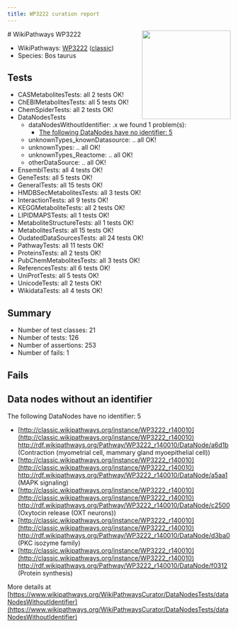 ```yaml
---
title: WP3222 curation report
---
```


<img style="float: right; width: 200px" src="https://upload.wikimedia.org/wikipedia/commons/thumb/8/83/Wplogo_with_text_500.png/640px-Wplogo_with_text_500.png" />
# WikiPathways WP3222

* WikiPathways: [WP3222](https://wikipathways.org/pathways/WP3222) ([classic](https://classic.wikipathways.org/instance/WP3222))
* Species: Bos taurus
## Tests
* CASMetabolitesTests: all 2 tests OK!
* ChEBIMetabolitesTests: all 5 tests OK!
* ChemSpiderTests: all 2 tests OK!
* DataNodesTests
    * dataNodesWithoutIdentifier: .x we found 1 problem(s):
        * [The following DataNodes have no identifier: 5](#d2d32fa4)
    * unknownTypes_knownDatasource: .. all OK!
    * unknownTypes: .. all OK!
    * unknownTypes_Reactome: .. all OK!
    * otherDataSource: .. all OK!
* EnsemblTests: all 4 tests OK!
* GeneTests: all 5 tests OK!
* GeneralTests: all 15 tests OK!
* HMDBSecMetabolitesTests: all 3 tests OK!
* InteractionTests: all 9 tests OK!
* KEGGMetaboliteTests: all 2 tests OK!
* LIPIDMAPSTests: all 1 tests OK!
* MetaboliteStructureTests: all 1 tests OK!
* MetabolitesTests: all 15 tests OK!
* OudatedDataSourcesTests: all 24 tests OK!
* PathwayTests: all 11 tests OK!
* ProteinsTests: all 2 tests OK!
* PubChemMetabolitesTests: all 3 tests OK!
* ReferencesTests: all 6 tests OK!
* UniProtTests: all 5 tests OK!
* UnicodeTests: all 2 tests OK!
* WikidataTests: all 4 tests OK!


## Summary

* Number of test classes: 21
* Number of tests: 126
* Number of assertions: 253
* Number of fails: 1

## Fails

<a name="d2d32fa4" />

## Data nodes without an identifier

The following DataNodes have no identifier: 5

* [http://classic.wikipathways.org/instance/WP3222_r140010](http://classic.wikipathways.org/instance/WP3222_r140010) http://rdf.wikipathways.org/Pathway/WP3222_r140010/DataNode/a6d1b (Contraction (myometrial cell, 
mammary gland myoepithelial cell))
* [http://classic.wikipathways.org/instance/WP3222_r140010](http://classic.wikipathways.org/instance/WP3222_r140010) http://rdf.wikipathways.org/Pathway/WP3222_r140010/DataNode/a5aa1 (MAPK signaling)
* [http://classic.wikipathways.org/instance/WP3222_r140010](http://classic.wikipathways.org/instance/WP3222_r140010) http://rdf.wikipathways.org/Pathway/WP3222_r140010/DataNode/c2500 (Oxytocin release 
(OXT neurons))
* [http://classic.wikipathways.org/instance/WP3222_r140010](http://classic.wikipathways.org/instance/WP3222_r140010) http://rdf.wikipathways.org/Pathway/WP3222_r140010/DataNode/d3ba0 (PKC
isozyme family)
* [http://classic.wikipathways.org/instance/WP3222_r140010](http://classic.wikipathways.org/instance/WP3222_r140010) http://rdf.wikipathways.org/Pathway/WP3222_r140010/DataNode/f0312 (Protein synthesis)


More details at [https://www.wikipathways.org/WikiPathwaysCurator/DataNodesTests/dataNodesWithoutIdentifier](https://www.wikipathways.org/WikiPathwaysCurator/DataNodesTests/dataNodesWithoutIdentifier)

